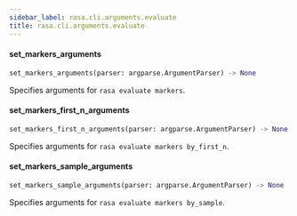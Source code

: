 ```yaml
---
sidebar_label: rasa.cli.arguments.evaluate
title: rasa.cli.arguments.evaluate
---
```

#### set\_markers\_arguments

```python
set_markers_arguments(parser: argparse.ArgumentParser) -> None
```

Specifies arguments for `rasa evaluate markers`.

#### set\_markers\_first\_n\_arguments

```python
set_markers_first_n_arguments(parser: argparse.ArgumentParser) -> None
```

Specifies arguments for `rasa evaluate markers by_first_n`.

#### set\_markers\_sample\_arguments

```python
set_markers_sample_arguments(parser: argparse.ArgumentParser) -> None
```

Specifies arguments for `rasa evaluate markers by_sample`.

